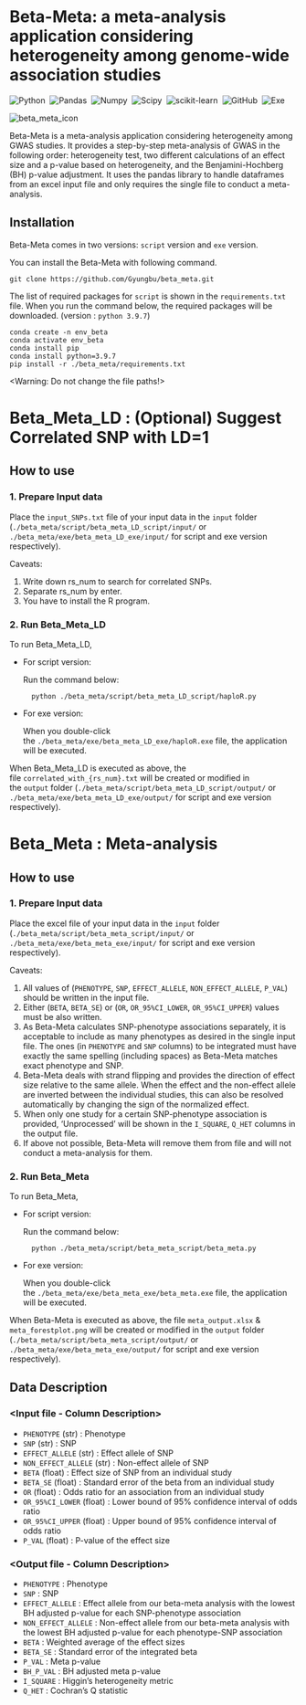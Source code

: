 # Beta-Meta: a meta-analysis application considering heterogeneity among genome-wide association studies

![Python](https://img.shields.io/badge/Python-v3.9.7-blue.svg?style=flat&logo=python)&nbsp;
![Pandas](https://img.shields.io/badge/pandas-v1.4.2-blue.svg?style=flat&logo=pandas)&nbsp;
![Numpy](https://img.shields.io/badge/NumPy-v1.22.4-blue.svg?style=flat&logo=numpy)&nbsp;
![Scipy](https://img.shields.io/badge/SciPy-v1.8.1-blue.svg?style=flat&logo=scipy)&nbsp;
![scikit-learn](https://img.shields.io/badge/scikit--learn-v1.1.2-blue.svg?style=flat&logo=scikit-learn)&nbsp;
![GitHub](https://img.shields.io/badge/GitHub-grey.svg?style=flat&logo=github)&nbsp;
![Exe](https://img.shields.io/badge/exe-grey.svg?style=flat&logo=exe)&nbsp;

![beta_meta_icon](https://user-images.githubusercontent.com/106565330/177929679-992af204-532d-4a59-8330-27c37ed96208.png)

Beta-Meta is a meta-analysis application considering heterogeneity among GWAS studies. It provides a step-by-step meta-analysis of GWAS in the following order: heterogeneity test, two different calculations of an effect size and a p-value based on heterogeneity, and the Benjamini-Hochberg (BH) p-value adjustment. It uses the pandas library to handle dataframes from an excel input file and only requires the single file to conduct a meta-analysis.

## Installation

Beta-Meta comes in two versions: `script` version and `exe` version.

You can install the Beta-Meta with following command.
	
	git clone https://github.com/Gyungbu/beta_meta.git

The list of required packages for `script` is shown in the `requirements.txt` file. When you run the command below, the required packages will be downloaded. (version : `python 3.9.7`)
	
	conda create -n env_beta
	conda activate env_beta
	conda install pip  
	conda install python=3.9.7
	pip install -r ./beta_meta/requirements.txt

<Warning: Do not change the file paths!>

# Beta_Meta_LD : (Optional) Suggest Correlated SNP with LD=1
## How to use

### 1. Prepare Input data
Place the `input_SNPs.txt` file of your input data in the `input` folder (`./beta_meta/script/beta_meta_LD_script/input/` or `./beta_meta/exe/beta_meta_LD_exe/input/` for script and exe version respectively).

Caveats: 

1. Write down rs_num to search for correlated SNPs.
2. Separate rs_num by enter.
3. You have to install the R program. 

### 2. Run Beta_Meta_LD
To run Beta_Meta_LD,

- For script version:
    
    Run the command below:

		python ./beta_meta/script/beta_meta_LD_script/haploR.py
    
- For exe version:
    
    When you double-click the `./beta_meta/exe/beta_meta_LD_exe/haploR.exe` file, the application will be executed.

When Beta_Meta_LD is executed as above, the file `correlated_with_{rs_num}.txt` will be created or modified in the `output` folder (`./beta_meta/script/beta_meta_LD_script/output/` or `./beta_meta/exe/beta_meta_LD_exe/output/` for script and exe version respectively).

# Beta_Meta : Meta-analysis 
## How to use

### 1. Prepare Input data
Place the excel file of your input data in the `input` folder (`./beta_meta/script/beta_meta_script/input/` or `./beta_meta/exe/beta_meta_exe/input/` for script and exe version respectively).

Caveats: 

1. All values of (`PHENOTYPE`, `SNP`, `EFFECT_ALLELE`, `NON_EFFECT_ALLELE`, `P_VAL`) should be written in the input file.
2. Either (`BETA`, `BETA_SE`) or (`OR`, `OR_95%CI_LOWER`, `OR_95%CI_UPPER`) values must be also written.
3. As Beta-Meta calculates SNP-phenotype associations separately, it is acceptable to include as many phenotypes as desired in the single input file. The ones (in `PHENOTYPE` and `SNP` columns) to be integrated must have exactly the same spelling (including spaces) as Beta-Meta matches exact phenotype and SNP.
4. Beta-Meta deals with strand flipping and provides the direction of effect size relative to the same allele. When the effect and the non-effect allele are inverted between the individual studies, this can also be resolved automatically by changing the sign of the normalized effect.
5. When only one study for a certain SNP-phenotype association is provided, ‘Unprocessed’ will be shown in the `I_SQUARE`, `Q_HET` columns in the output file.
6. If above not possible, Beta-Meta will remove them from file and will not conduct a meta-analysis for them.

### 2. Run Beta_Meta
To run Beta_Meta,

- For script version:
    
    Run the command below:

		python ./beta_meta/script/beta_meta_script/beta_meta.py
    
- For exe version:
    
    When you double-click the `./beta_meta/exe/beta_meta_exe/beta_meta.exe` file, the application will be executed.
    

When Beta-Meta is executed as above, the file `meta_output.xlsx` & `meta_forestplot.png` will be created or modified in the `output` folder (`./beta_meta/script/beta_meta_script/output/` or `./beta_meta/exe/beta_meta_exe/output/` for script and exe version respectively).

## Data Description

### <Input file - Column Description>

* `PHENOTYPE` (str) : Phenotype 	
* `SNP` (str) : SNP 
* `EFFECT_ALLELE` (str) : Effect allele of SNP	
* `NON_EFFECT_ALLELE` (str) : Non-effect allele of SNP	
* `BETA` (float) : Effect size of SNP from an individual study
* `BETA_SE` (float) : Standard error of the beta from an individual study	
* `OR` (float) : Odds ratio for an association from an individual study	
* `OR_95%CI_LOWER` (float) : Lower bound of 95% confidence interval of odds ratio	
* `OR_95%CI_UPPER` (float) : Upper bound of 95% confidence interval of odds ratio 	
* `P_VAL` (float) : P-value of the effect size

### <Output file - Column Description>
	
* `PHENOTYPE` : Phenotype
* `SNP` : SNP 
* `EFFECT_ALLELE` : Effect allele from our beta-meta analysis with the lowest BH adjusted p-value for each SNP-phenotype association
* `NON_EFFECT_ALLELE` : Non-effect allele from our beta-meta analysis with the lowest BH adjusted p-value for each phenotype-SNP association
* `BETA` : Weighted average of the effect sizes
* `BETA_SE` : Standard error of the integrated beta
* `P_VAL` : Meta p-value
* `BH_P_VAL` : BH adjusted meta p-value
* `I_SQUARE` : Higgin’s heterogeneity metric
* `Q_HET` : Cochran’s Q statistic
